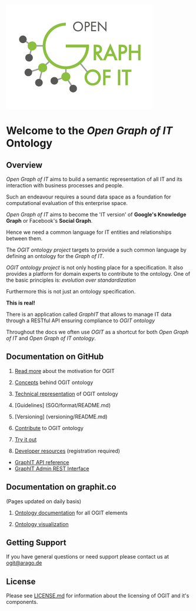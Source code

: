 ![Logo](/docs/images/OGIT_Logo.jpg)
# Welcome to the _Open Graph of IT_ Ontology

## Overview

_Open Graph of IT_ aims to build a semantic representation of all IT and its interaction with business processes and people. 

Such an endeavour requires a sound data space as a foundation for computational evaluation of this enterprise space. 

_Open Graph of IT_ aims to become the 'IT version' of **Google's Knowledge Graph** or Facebook's **Social Graph**.

Hence we need a common language for IT entities and relationships between them.

The _OGIT ontology project_ targets to provide a such common language by defining an ontology for the _Graph of IT_.

_OGIT ontology project_ is not only hosting place for a specification. It also
 provides a platform for domain experts to contribute to the ontology. 
One of the basic principles is: _evolution over standardization_

Furthermore this is not just an ontology specification.

**This is real!**

There is an application called _GraphIT_ that allows to manage IT data through a RESTful API ensuring compliance to _OGIT ontology_

Throughout the docs we often use _OGIT_ as a shortcut for both _Open Graph of IT_ and _Open Graph of IT ontology_.

## Documentation on GitHub

1. [Read more](LEARN_MORE.md) about the motivation for OGIT

2. [Concepts](../../wiki/Basic-Concepts) behind OGIT ontology

3. [Technical representation](../../wiki/OGIT-ontology-details) of OGIT ontology

4. [Guidelines] (SGO/format/README.md)

5. [Versioning] (versioning/README.md)

6. [Contribute](CONTRIBUTING.md) to OGIT ontology

7. [Try it out](../../wiki/Using-the-Ontology)

8. [Developer resources](https://autopilot.co/dev) (registration required)
  - [GraphIT API reference](https://autopilot.co/docs/5.2.0/dev/docs/html/content/5.2-guides-developer-graphit-rest-api.html)
  - [GraphIT Admin REST Interface](https://autopilot.co/docs/5.1.1/html/content/5.1.1-reference-graphit-admin-rest-interface.html)

## Documentation on graphit.co
(Pages updated on daily basis)

1. [Ontology documentation](https://graphit.co/ogit_docs/latest) for all OGIT elements

2. [Ontology visualization](https://graphit.co/ogit/graph.php?dataset=ontology)



## Getting Support

If you have general questions or need support please contact us at <ogit@arago.de>

## License 

Please see [LICENSE.md](LICENSE.md) for information about the licensing of OGIT and it's components.








